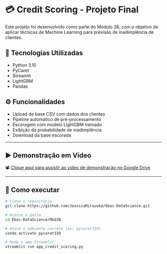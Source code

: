 # 💳 Credit Scoring - Projeto Final

Este projeto foi desenvolvido como parte do Módulo 38, com o objetivo de aplicar técnicas de Machine Learning para previsão de inadimplência de clientes.

## 🔧 Tecnologias Utilizadas
- Python 3.10
- PyCaret
- Streamlit
- LightGBM
- Pandas

## ⚙️ Funcionalidades
- Upload de base CSV com dados dos clientes
- Pipeline automático de pré-processamento
- Escoragem com modelo LightGBM treinado
- Exibição da probabilidade de inadimplência
- Download da base escorada

---

## ▶️ Demonstração em Vídeo

📽️ [Clique aqui para assistir ao vídeo de demonstração no Google Drive](https://drive.google.com/https://drive.google.com/file/d/1E9xI6pO9uWVb3f-SU9TaipLQbD8uUOxI/view?usp=sharing
)

---

## 🧪 Como executar

```bash
# Clone o repositório
git clone https://github.com/JessicaMitsuoka/Ebac-DataScience.git

# Acesse a pasta
cd Ebac-DataScience/Mod38

# Ative o ambiente correto (ex: pycaret310)
conda activate pycaret310

# Rode o app Streamlit
streamlit run app_credit_scoring.py
